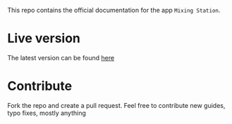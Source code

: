 This repo contains the official documentation for the app `Mixing Station`.

# Live version
The latest version can be found [here](https://dev-core.org/ms-docs/)

# Contribute
Fork the repo and create a pull request.
Feel free to contribute new guides, typo fixes, mostly anything

